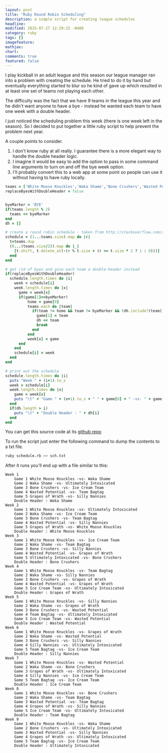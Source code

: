 ```yaml
---
layout: post
title: "Ruby Round Robin Scheduling"
description: a simple script for creating league schedules
headline:
modified: 2015-07-27 12:29:32 -0400
category: ruby
tags: []
imagefeature:
mathjax:
chart:
comments: true
featured: false
---
```

I play kickball in an adult league and this season our league manager ran into a problem with
creating the schedule.  He tried to do it by hand but eventually everything started to blur so
he kind of gave up which resulted in at least one set of teams not playing each other.

The difficulty was the fact that we have 9 teams in the league this year and he didn't want
anyone to have a bye - instead he wanted each team to have one week with a double header.

I just noticed the scheduling problem this week (there is one week left in the season). So I
decided to put together a little ruby script to help prevent the problem next year.

A couple points to consider.

1. I don't know ruby at all really.  I guarantee there is a more elegant way to handle the
double header logic.
2. I imagine it would be easy to add the option to pass in some command line arguments to turn
on and off the bye week option.
3. I'll probably convert this to a web app at some point so people can use it without having
to have ruby locally.


```ruby
teams = ['White Moose Knuckles','Waka Shame','Bone Crushers','Wasted Potential','Grapes of Wrath','Silly Nannies','Team Bagtag','Ice Cream Team','Ultimately Intoxicated']
replaceByesWithDoubleHeader = false


byeMarker = 'BYE'
if(teams.length % 2)
  teams << byeMarker
end
dh = []

# create a round robin schedule - taken from http://stackoverflow.com/a/1916548/7329
schedule = (1...teams.size).map do |r|
  t=teams.dup
  (0...(teams.size/2)).map do |_|
    [t.shift, t.delete_at(-(r % t.size + (r >= t.size * 2 ? 1 : 0)))]
  end
end

# get rid of byes and give each team a double-header instead
if(replaceByesWithDoubleHeader)
  schedule.length.times do |i|
    week = schedule[i]
    week.length.times do |x|
      game = week[x]
      if(game[1]==byeMarker)
          home = game[0]
          teams.each do |team|
            if(team != home && team != byeMarker && !dh.include?(team))
              game[1] = team
              dh << team
              break
            end
          end
          week[x] = game
      end
    end
    schedule[i] = week
  end
end

# print out the schedule
schedule.length.times do |i|
  puts "Week " + (i+1).to_s
  week = schedule[i]
  week.length.times do |x|
    game = week[x]
    puts "\t" + "Game " + (x+1).to_s + " " + game[0] + " -vs- " + game[1]
  end
  if(dh.length > i)
    puts "\t" + "Double Header : " + dh[i]
  end
end
```

You can get this source code at its [github repo](https://github.com/finalcut/round-robin-schedule)



To run the script just enter the following command to dump the contents to a txt file.

```sh
ruby schedule.rb >> sch.txt
```

After it runs you'll end up with a file similar to this:

```
Week 1
	Game 1 White Moose Knuckles -vs- Waka Shame
	Game 2 Waka Shame -vs- Ultimately Intoxicated
	Game 3 Bone Crushers -vs- Ice Cream Team
	Game 4 Wasted Potential -vs- Team Bagtag
	Game 5 Grapes of Wrath -vs- Silly Nannies
	Double Header : Waka Shame
Week 2
	Game 1 White Moose Knuckles -vs- Ultimately Intoxicated
	Game 2 Waka Shame -vs- Ice Cream Team
	Game 3 Bone Crushers -vs- Team Bagtag
	Game 4 Wasted Potential -vs- Silly Nannies
	Game 5 Grapes of Wrath -vs- White Moose Knuckles
	Double Header : White Moose Knuckles
Week 3
	Game 1 White Moose Knuckles -vs- Ice Cream Team
	Game 2 Waka Shame -vs- Team Bagtag
	Game 3 Bone Crushers -vs- Silly Nannies
	Game 4 Wasted Potential -vs- Grapes of Wrath
	Game 5 Ultimately Intoxicated -vs- Bone Crushers
	Double Header : Bone Crushers
Week 4
	Game 1 White Moose Knuckles -vs- Team Bagtag
	Game 2 Waka Shame -vs- Silly Nannies
	Game 3 Bone Crushers -vs- Grapes of Wrath
	Game 4 Wasted Potential -vs- Grapes of Wrath
	Game 5 Ice Cream Team -vs- Ultimately Intoxicated
	Double Header : Grapes of Wrath
Week 5
	Game 1 White Moose Knuckles -vs- Silly Nannies
	Game 2 Waka Shame -vs- Grapes of Wrath
	Game 3 Bone Crushers -vs- Wasted Potential
	Game 4 Team Bagtag -vs- Ultimately Intoxicated
	Game 5 Ice Cream Team -vs- Wasted Potential
	Double Header : Wasted Potential
Week 6
	Game 1 White Moose Knuckles -vs- Grapes of Wrath
	Game 2 Waka Shame -vs- Wasted Potential
	Game 3 Bone Crushers -vs- Silly Nannies
	Game 4 Silly Nannies -vs- Ultimately Intoxicated
	Game 5 Team Bagtag -vs- Ice Cream Team
	Double Header : Silly Nannies
Week 7
	Game 1 White Moose Knuckles -vs- Wasted Potential
	Game 2 Waka Shame -vs- Bone Crushers
	Game 3 Grapes of Wrath -vs- Ultimately Intoxicated
	Game 4 Silly Nannies -vs- Ice Cream Team
	Game 5 Team Bagtag -vs- Ice Cream Team
	Double Header : Ice Cream Team
Week 8
	Game 1 White Moose Knuckles -vs- Bone Crushers
	Game 2 Waka Shame -vs- Team Bagtag
	Game 3 Wasted Potential -vs- Team Bagtag
	Game 4 Grapes of Wrath -vs- Silly Nannies
	Game 5 Ice Cream Team -vs- Ultimately Intoxicated
	Double Header : Team Bagtag
Week 9
	Game 1 White Moose Knuckles -vs- Waka Shame
	Game 2 Bone Crushers -vs- Ultimately Intoxicated
	Game 3 Wasted Potential -vs- Silly Nannies
	Game 4 Grapes of Wrath -vs- Ultimately Intoxicated
	Game 5 Team Bagtag -vs- Ice Cream Team
	Double Header : Ultimately Intoxicated
```
